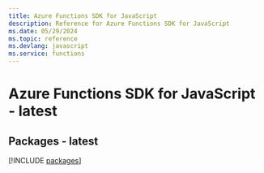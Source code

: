 ```yaml
---
title: Azure Functions SDK for JavaScript
description: Reference for Azure Functions SDK for JavaScript
ms.date: 05/29/2024
ms.topic: reference
ms.devlang: javascript
ms.service: functions
---
```

# Azure Functions SDK for JavaScript - latest
## Packages - latest
[!INCLUDE [packages](functions-index.md)]